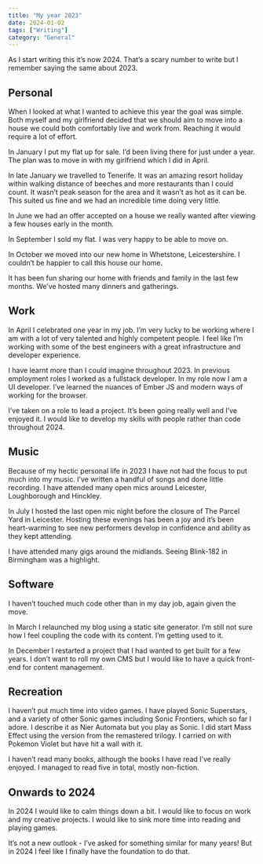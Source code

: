 ```yaml
---
title: "My year 2023"
date: 2024-01-02
tags: ["Writing"]
category: "General"
---
```

As I start writing this it’s now 2024. That’s a scary number to write but I remember saying the same about 2023.

## Personal

When I looked at what I wanted to achieve this year the goal was simple. Both myself and my girlfriend decided that we should aim to move into a house we could both comfortably live and work from. Reaching it would require a lot of effort.

In January I put my flat up for sale. I’d been living there for just under a year. The plan was to move in with my girlfriend which I did in April.

In late January we travelled to Tenerife. It was an amazing resort holiday within walking distance of beeches and more restaurants than I could count. It wasn’t peak season for the area and it wasn’t as hot as it can be. This suited us fine and we had an incredible time doing very little.

In June we had an offer accepted on a house we really wanted after viewing a few houses early in the month.

In September I sold my flat. I was very happy to be able to move on.

In October we moved into our new home in Whetstone, Leicestershire. I couldn’t be happier to call this house our home.

It has been fun sharing our home with friends and family in the last few months. We’ve hosted many dinners and gatherings.

## Work

In April I celebrated one year in my job. I’m very lucky to be working where I am with a lot of very talented and highly competent people. I feel like I’m working with some of the best engineers with a great infrastructure and developer experience.

I have learnt more than I could imagine throughout 2023. In previous employment roles I worked as a fullstack developer. In my role now I am a UI developer. I’ve learned the nuances of Ember JS and modern ways of working for the browser.

I’ve taken on a role to lead a project. It’s been going really well and I’ve enjoyed it. I would like to develop my skills with people rather than code throughout 2024.

## Music

Because of my hectic personal life in 2023 I have not had the focus to put much into my music. I’ve written a handful of songs and done little recording. I have attended many open mics around Leicester, Loughborough and Hinckley.

In July I hosted the last open mic night before the closure of The Parcel Yard in Leicester. Hosting these evenings has been a joy and it’s been heart-warming to see new performers develop in confidence and ability as they kept attending.

I have attended many gigs around the midlands. Seeing Blink-182 in Birmingham was a highlight.

## Software

I haven’t touched much code other than in my day job, again given the move.

In March I relaunched my blog using a static site generator. I’m still not sure how I feel coupling the code with its content. I’m getting used to it.

In December I restarted a project that I had wanted to get built for a few years. I don’t want to roll my own CMS but I would like to have a quick front-end for content management.

## Recreation

I haven’t put much time into video games. I have played Sonic Superstars, and a variety of other Sonic games including Sonic Frontiers, which so far I adore. I describe it as Nier Automata but you play as Sonic. I did start Mass Effect using the version from the remastered trilogy. I carried on with Pokemon Violet but have hit a wall with it.

I haven’t read many books, although the books I have read I’ve really enjoyed. I managed to read five in total, mostly non-fiction.

## Onwards to 2024

In 2024 I would like to calm things down a bit. I would like to focus on work and my creative projects. I would like to sink more time into reading and playing games.

It’s not a new outlook - I’ve asked for something similar for many years! But in 2024 I feel like I finally have the foundation to do that.
